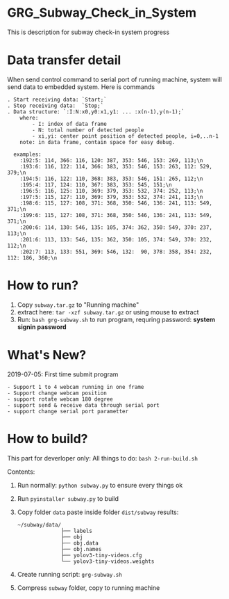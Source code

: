 # GRG_Subway_Check_in_System
This is description for subway check-in system progress

# Data transfer detail
When send control command to serial port of running machine, system will send data to embedded system. Here is commands

    . Start receiving data: `Start;`
    . Stop receiving data:  `Stop;`
    . Data structure: `:I:N:x0,y0:x1,y1: ... :x(n-1),y(n-1);`
        where:
            - I: index of data frame
            - N: total number of detected people
            - xi,yi: center point position of detected people, i=0,..n-1
        note: in data frame, contain space for easy debug.
        
      examples:       
        :192:5: 114, 366: 116, 120: 387, 353: 546, 153: 269, 113;\n
        :193:6: 116, 122: 114, 366: 383, 353: 546, 153: 263, 112: 529, 379;\n
        :194:5: 116, 122: 110, 368: 383, 353: 546, 151: 265, 112;\n
        :195:4: 117, 124: 110, 367: 383, 353: 545, 151;\n
        :196:5: 116, 125: 110, 369: 379, 353: 532, 374: 252, 113;\n
        :197:5: 115, 127: 110, 369: 379, 353: 532, 374: 241, 113;\n
        :198:6: 115, 127: 108, 371: 368, 350: 546, 136: 241, 113: 549, 371;\n
        :199:6: 115, 127: 108, 371: 368, 350: 546, 136: 241, 113: 549, 371;\n
        :200:6: 114, 130: 546, 135: 105, 374: 362, 350: 549, 370: 237, 113;\n
        :201:6: 113, 133: 546, 135: 362, 350: 105, 374: 549, 370: 232, 112;\n
        :202:7: 113, 133: 551, 369: 546, 132:  90, 378: 358, 354: 232, 112: 186, 360;\n
        
# How to run?
1. Copy `subway.tar.gz` to "Running machine"
2. extract here: `tar -xzf subway.tar.gz` or using mouse to extract
3. Run: `bash grg-subway.sh` to run program, requring password: __system signin password__

# What's New?

2019-07-05: First time submit program

    - Support 1 to 4 webcam running in one frame
    - Support change webcam position
    - support rotate webcam 180 degree
    - support send & receive data through serial port
    - support change serial port parametter
    
    


# How to build?
This part for deverloper only:
All things to do: `bash 2-run-build.sh`

Contents:
1. Run normally: `python subway.py` to ensure every things ok
2. Run `pyinstaller subway.py` to build
3. Copy folder `data` paste inside folder `dist/subway`
    results:
    
    ```
    ~/subway/data/
                  ├── labels
                  ├── obj
                  ├── obj.data
                  ├── obj.names
                  ├── yolov3-tiny-videos.cfg
                  └── yolov3-tiny-videos.weights
    ```
4. Create running script: `grg-subway.sh`
5. Compress `subway` folder, copy to running machine

